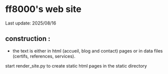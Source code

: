 # ff8000's web site

Last update: 2025/08/16

## construction :
- the text is either in html (accueil, blog and contact) pages or in data files (certifs, references, services).

start render_site.py to create static html pages in the static directory
